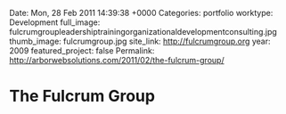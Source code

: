 Date: Mon, 28 Feb 2011 14:39:38 +0000
Categories: portfolio
worktype: Development
full_image: fulcrumgroupleadershiptrainingorganizationaldevelopmentconsulting.jpg
thumb_image: fulcrumgroup.jpg
site_link: http://fulcrumgroup.org
year: 2009
featured_project: false
Permalink: http://arborwebsolutions.com/2011/02/the-fulcrum-group/

# The Fulcrum Group


